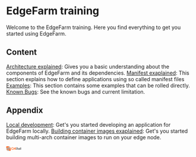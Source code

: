 # EdgeFarm training

Welcome to the EdgeFarm training. Here you find everything to get you started using EdgeFarm.  

## Content

[Architecture explained](https://edgefarm-hands-on.github.io/edgefarm-training/architecture.html): Gives you a basic understanding about the components of EdgeFarm and its dependencies.
[Manifest exaplained](https://edgefarm-hands-on.github.io/edgefarm-training/manifest.html): This section explains how to define applications using so called manifest files
[Examples](https://edgefarm-hands-on.github.io/edgefarm-training/examples.html): This section contains some examples that can be rolled directly.  
[Known Bugs](https://edgefarm-hands-on.github.io/edgefarm-training/known_bugs.html): See the known bugs and current limitation.  

## Appendix

[Local development](https://edgefarm-hands-on.github.io/edgefarm-training/local_dev.html): Get's you started developing an application for EdgeFarm locally.
[Building container images exaplained](https://edgefarm-hands-on.github.io/edgefarm-training/building_images.html): Get's you started building multi-arch container images to run on your edge node.


<img src="img/ci4rail_logo.png" alt="Logo of Ci4Rail" width="40"/>